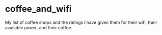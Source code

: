 # coffee_and_wifi
 My list of coffee shops and the ratings I have given them for their wifi, their available power, and their coffee.
